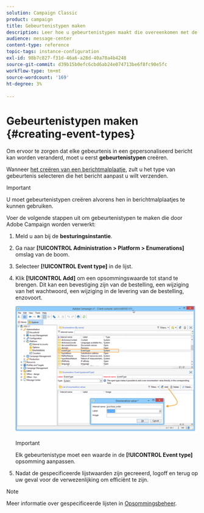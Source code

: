 ```yaml
---
solution: Campaign Classic
product: campaign
title: Gebeurtenistypen maken
description: Leer hoe u gebeurtenistypen maakt die overeenkomen met de transactiemeldingen die u in Adobe Campaign Classic wilt verzenden.
audience: message-center
content-type: reference
topic-tags: instance-configuration
exl-id: 98b7c827-f31d-46a6-a28d-40a78a4b4248
source-git-commit: d39b15b0efc6cbd6ab24e074713be6f8fc90e5fc
workflow-type: tm+mt
source-wordcount: '169'
ht-degree: 3%

---
```


# Gebeurtenistypen maken {#creating-event-types}

Om ervoor te zorgen dat elke gebeurtenis in een gepersonaliseerd bericht kan worden veranderd, moet u eerst **gebeurtenistypen** creëren.

Wanneer [het creëren van een berichtmalplaatje](../../message-center/using/creating-the-message-template.md), zult u het type van gebeurtenis selecteren die het bericht aanpast u wilt verzenden.

>[!IMPORTANT]
>
>U moet gebeurtenistypen creëren alvorens hen in berichtmalplaatjes te kunnen gebruiken.

Voer de volgende stappen uit om gebeurtenistypen te maken die door Adobe Campaign worden verwerkt:

1. Meld u aan bij de **besturingsinstantie**.

1. Ga naar **[!UICONTROL Administration > Platform > Enumerations]** omslag van de boom.

1. Selecteer **[!UICONTROL Event type]** in de lijst.

1. Klik **[!UICONTROL Add]** om een opsommingswaarde tot stand te brengen. Dit kan een bevestiging zijn van de bestelling, een wijziging van het wachtwoord, een wijziging in de levering van de bestelling, enzovoort.

   ![](assets/messagecenter_eventtype_enum_001.png)

   >[!IMPORTANT]
   >
   >Elk gebeurtenistype moet een waarde in de **[!UICONTROL Event type]** opsomming aanpassen.

1. Nadat de gespecificeerde lijstwaarden zijn gecreeerd, logoff en terug op uw geval voor de verwezenlijking om efficiënt te zijn.

>[!NOTE]
>
>Meer informatie over gespecificeerde lijsten in [Opsommingsbeheer](../../platform/using/managing-enumerations.md).


